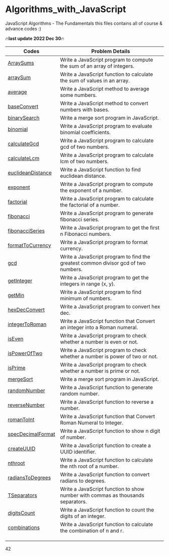 # Algorithms_with_JavaScript
JavaScript Algorithms - The Fundamentals
this files contains all of course & advance codes :)


🔥**last update 2022 Dec 30**🔥


|Codes|Problem Details|
| --- | ------ |
|[ArraySums](ArraySums.js)| Write a JavaScript program to compute the sum of an array of integers. |
|[arraySum](arraySum.js)| Write a JavaScript function to calculate the sum of values in an array. |
|[average](average.js)| Write a JavaScript method to average some numbers. |
|[baseConvert](baseConvert.js)| Write a JavaScript method to convert numbers with bases. |
|[binarySearch](binarySearch.js)| Write a merge sort program in JavaScript. |
|[binomial](binomial.js)| Write a JavaScript program to evaluate binomial coefficients. |
|[calculateGcd](calculateGcd.js)| Write a JavaScript program to calculate gcd of two numbers. |
|[calculateLcm](calculateLcm.js)| Write a JavaScript program to calculate lcm of two numbers. |
|[euclideanDistance](euclideanDistance.js)| Write a JavaScript function to find euclidean distance. |
|[exponent](exponent.js)| Write a JavaScript program to compute the exponent of a number. |
|[factorial](factorial.js)| Write a JavaScript program to calculate the factorial of a number. |
|[fibonacci](fibonacci.js)| Write a JavaScript program to generate fibonacci series. |
|[fibonacciSeries](fibonacciSeries.js)| Write a JavaScript program to get the first n Fibonacci numbers. |
|[formatToCurrency](formatToCurrency.js)| Write a JavaScript program to format currency. |
|[gcd](gcd.js)| Write a JavaScript program to find the greatest common divisor gcd of two numbers. |
|[getInteger](getInteger.js)| Write a JavaScript program to get the integers in range (x, y). |
|[getMin](getMin.js)| Write a JavaScript program to find minimum of numbers. |
|[hexDecConvert](hexDecConvert.js)| Write a JavaScript program to convert hex dec. |
|[integerToRoman](integerToRoman.js)| Write a JavaScript function that Convert an integer into a Roman numeral. |
|[isEven](isEven.js)| Write a JavaScript program to check whether a number is even or not. |
|[isPowerOfTwo](isPowerOfTwo.js)| Write a JavaScript program to check whether a number is power of two or not. |
|[isPrime](isPrime.js)| Write a JavaScript program to check whether a number is prime or not. |
|[mergeSort](mergeSort.js)| Write a merge sort program in JavaScript. |
|[randomNumber](randomNumber.js)| Write a JavaScript function to generate random number. |
|[reverseNumber](reverseNumber.js)| Write a JavaScript function to reverse a number. |
|[romanToInt](romanToInt.js)| Write a JavaScript function that Convert Roman Numeral to Integer. |
|[specDecimalFormat](specDecimalFormat.js)| Write a JavaScript function to show n digit of number. |
|[createUUID](createUUID.js)| Write a JavaScript function to create a UUID identifier. |
|[nthroot](nthroot.js)| Write a JavaScript function to calculate the nth root of a number. |
|[radiansToDegrees](radiansToDegrees.js)| Write a JavaScript function to convert radians to degrees. |
|[TSeparators](TSeparators.js)| Write a JavaScript function to show number with commas as thousands separators. |
|[digitsCount](digitsCount.js)| Write a JavaScript function to count the digits of an integer. |
|[combinations](combinations.js)| Write a JavaScript function to calculate the combination of n and r. |
|[]()|  |
|[]()|  |
|[]()|  |

42
